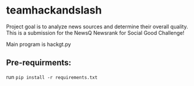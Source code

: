 # teamhackandslash

Project goal is to analyze news sources and determine their overall quality. This is a submission for the NewsQ Newsrank for Social Good Challenge!

Main program is hackgt.py

## Pre-requirments:
run `pip install -r requirements.txt`
